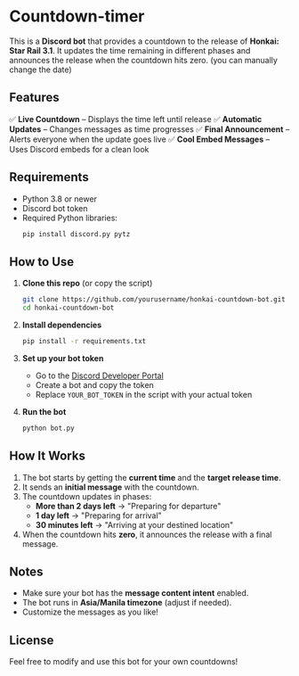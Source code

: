 # Countdown-timer

This is a **Discord bot** that provides a countdown to the release of **Honkai: Star Rail 3.1**. It updates the time remaining in different phases and announces the release when the countdown hits zero. (you can manually change the date)

## Features
✅ **Live Countdown** – Displays the time left until release
✅ **Automatic Updates** – Changes messages as time progresses
✅ **Final Announcement** – Alerts everyone when the update goes live
✅ **Cool Embed Messages** – Uses Discord embeds for a clean look

## Requirements
- Python 3.8 or newer
- Discord bot token
- Required Python libraries:
  ```bash
  pip install discord.py pytz
  ```

## How to Use
1. **Clone this repo** (or copy the script)
   ```bash
   git clone https://github.com/yourusername/honkai-countdown-bot.git
   cd honkai-countdown-bot
   ```
2. **Install dependencies**
   ```bash
   pip install -r requirements.txt
   ```
3. **Set up your bot token**
   - Go to the [Discord Developer Portal](https://discord.com/developers/applications)
   - Create a bot and copy the token
   - Replace `YOUR_BOT_TOKEN` in the script with your actual token

4. **Run the bot**
   ```bash
   python bot.py
   ```

## How It Works
1. The bot starts by getting the **current time** and the **target release time**.
2. It sends an **initial message** with the countdown.
3. The countdown updates in phases:
   - **More than 2 days left** → "Preparing for departure"
   - **1 day left** → "Preparing for arrival"
   - **30 minutes left** → "Arriving at your destined location"
4. When the countdown hits **zero**, it announces the release with a final message.

## Notes
- Make sure your bot has the **message content intent** enabled.
- The bot runs in **Asia/Manila timezone** (adjust if needed).
- Customize the messages as you like!

## License
Feel free to modify and use this bot for your own countdowns!

